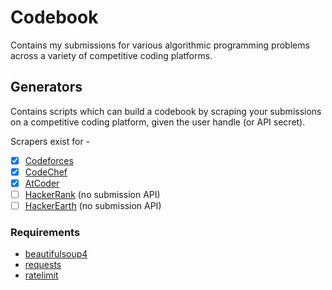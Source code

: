 # Codebook

Contains my submissions for various algorithmic programming problems across a
variety of competitive coding platforms.

## Generators

Contains scripts which can build a codebook by scraping your submissions on a competitive coding platform, given the
user handle (or API secret).

Scrapers exist for -

- [x] [Codeforces](http://codeforces.com/)
- [x] [CodeChef](https://www.codechef.com/)
- [x] [AtCoder](https://atcoder.jp/)
- [ ] [HackerRank](https://www.hackerrank.com/) (no submission API)
- [ ] [HackerEarth](https://www.hackerearth.com/) (no submission API)

### Requirements

* [beautifulsoup4](https://pypi.org/project/beautifulsoup4/)
* [requests](https://pypi.org/project/requests/)
* [ratelimit](https://pypi.org/project/ratelimit/)

